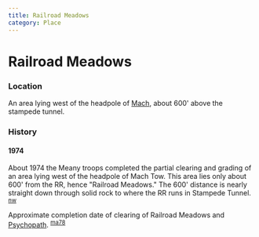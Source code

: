 ```yaml
---
title: Railroad Meadows
category: Place
---
```

# Railroad Meadows
### Location

An area lying west of the headpole of [Mach](Mach), about 600' above the stampede tunnel.

### History

#### 1974

About 1974 the Meany troops completed the partial clearing and grading of an area lying west of the headpole of Mach Tow. This area lies only about 600' from the RR, hence "Railroad Meadows." The 600' distance is nearly straight down through solid rock to where the RR runs in Stampede Tunnel. <sup>[nw][]</sup>

Approximate completion date of clearing of Railroad Meadows and [Psychopath](Psychopath). <sup>[ma78][]</sup>


[ma78]: Mountaineer-Annual#1978
[nw]: Names-Walt "Meany Names by Walter Little, 1984"
